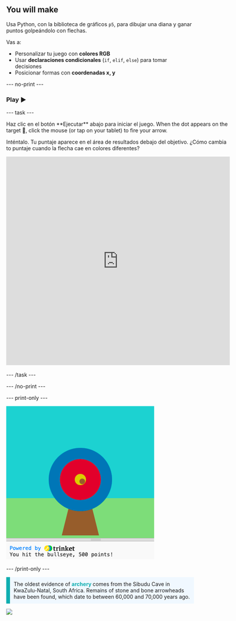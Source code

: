 ## You will make

Usa Python, con la biblioteca de gráficos `p5`, para dibujar una diana y ganar puntos golpeándolo con flechas.

Vas a:
 + Personalizar tu juego con **colores RGB**
 + Usar **declaraciones condicionales** (`if`, `elif`, `else`) para tomar decisiones
 + Posicionar formas con **coordenadas x, y**

--- no-print ---

### Play ▶️

--- task ---

<div style="display: flex; flex-wrap: wrap">
<div style="flex-basis: 175px; flex-grow: 1">  
Haz clic en el botón **Ejecutar** abajo para iniciar el juego. When the dot appears on the target 🎯, click the mouse (or tap on your tablet) to fire your arrow. 

Inténtalo. Tu puntaje aparece en el área de resultados debajo del objetivo. ¿Cómo cambia to puntaje cuando la flecha cae en colores diferentes? 
  <iframe src="https://trinket.io/embed/python/f686c82d8a?outputOnly=true" width="600" height="560" frameborder="0" marginwidth="0" marginheight="0" allowfullscreen>
  </iframe>
</div>
</div>

--- /task ---

--- /no-print ---

--- print-only ---

![Completed project.](images/yellow-points.png)

--- /print-only ---

<p style="border-left: solid; border-width:10px; border-color: #0faeb0; background-color: aliceblue; padding: 10px;">
The oldest evidence of <span style="color: #0faeb0; font-weight: bold;"> archery </span> comes from the Sibudu Cave in KwaZulu-Natal, South Africa. Remains of stone and bone arrowheads have been found, which date to between 60,000 and 70,000 years ago. 
</p>

![](http://code.org/api/hour/begin_coderdojo_target.png)

